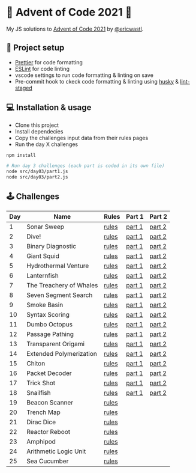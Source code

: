 # 🎅 Advent of Code 2021 🎄

My JS solutions to [Advent of Code 2021](https://adventofcode.com/2021/) by [@ericwastl](https://twitter.com/ericwastl).

## 💅 Project setup

- [Prettier](https://prettier.io/) for code formatting
- [ESLint](https://eslint.org/) for code linting
- vscode settings to run code formatting & linting on save
- Pre-commit hook to ckeck code formatting & linting using [husky](https://typicode.github.io/husky/) & [lint-staged](https://github.com/okonet/lint-staged)

## 💻️ Installation & usage

- Clone this project
- Install dependecies
- Copy the challenges input data from their rules pages
- Run the day X challenges

```bash
npm install

# Run day 3 challenges (each part is coded in its own file)
node src/day03/part1.js
node src/day03/part2.js
```

## 🕹️ Challenges

| Day | Name                    | Rules                                         | Part 1                         | Part 2                         |
| --- | ----------------------- | --------------------------------------------- | ------------------------------ | ------------------------------ |
| 1   | Sonar Sweep             | [rules](https://adventofcode.com/2021/day/1)  | [part 1](./src/day01/part1.js) | [part 2](./src/day01/part2.js) |
| 2   | Dive!                   | [rules](https://adventofcode.com/2021/day/2)  | [part 1](./src/day02/part1.js) | [part 2](./src/day02/part2.js) |
| 3   | Binary Diagnostic       | [rules](https://adventofcode.com/2021/day/3)  | [part 1](./src/day03/part1.js) | [part 2](./src/day03/part2.js) |
| 4   | Giant Squid             | [rules](https://adventofcode.com/2021/day/4)  | [part 1](./src/day04/part1.js) | [part 2](./src/day04/part2.js) |
| 5   | Hydrothermal Venture    | [rules](https://adventofcode.com/2021/day/5)  | [part 1](./src/day05/part1.js) | [part 2](./src/day05/part2.js) |
| 6   | Lanternfish             | [rules](https://adventofcode.com/2021/day/6)  | [part 1](./src/day06/part1.js) | [part 2](./src/day06/part2.js) |
| 7   | The Treachery of Whales | [rules](https://adventofcode.com/2021/day/7)  | [part 1](./src/day07/part1.js) | [part 2](./src/day07/part2.js) |
| 8   | Seven Segment Search    | [rules](https://adventofcode.com/2021/day/8)  | [part 1](./src/day08/part1.js) | [part 2](./src/day08/part2.js) |
| 9   | Smoke Basin             | [rules](https://adventofcode.com/2021/day/9)  | [part 1](./src/day09/part1.js) | [part 2](./src/day09/part2.js) |
| 10  | Syntax Scoring          | [rules](https://adventofcode.com/2021/day/10) | [part 1](./src/day10/part1.js) | [part 2](./src/day10/part2.js) |
| 11  | Dumbo Octopus           | [rules](https://adventofcode.com/2021/day/11) | [part 1](./src/day11/part1.js) | [part 2](./src/day11/part2.js) |
| 12  | Passage Pathing         | [rules](https://adventofcode.com/2021/day/12) | [part 1](./src/day12/part1.js) | [part 2](./src/day12/part2.js) |
| 13  | Transparent Origami     | [rules](https://adventofcode.com/2021/day/13) | [part 1](./src/day13/part1.js) | [part 2](./src/day13/part2.js) |
| 14  | Extended Polymerization | [rules](https://adventofcode.com/2021/day/14) | [part 1](./src/day14/part1.js) | [part 2](./src/day14/part2.js) |
| 15  | Chiton                  | [rules](https://adventofcode.com/2021/day/15) | [part 1](./src/day15/part1.js) | [part 2](./src/day15/part2.js) |
| 16  | Packet Decoder          | [rules](https://adventofcode.com/2021/day/16) | [part 1](./src/day16/part1.js) | [part 2](./src/day16/part2.js) |
| 17  | Trick Shot              | [rules](https://adventofcode.com/2021/day/17) | [part 1](./src/day17/part1.js) | [part 2](./src/day17/part2.js) |
| 18  | Snailfish               | [rules](https://adventofcode.com/2021/day/18) | [part 1](./src/day18/part1.js) | [part 2](./src/day18/part2.js) |
| 19  | Beacon Scanner          | [rules](https://adventofcode.com/2021/day/19) |                                |                                |
| 20  | Trench Map              | [rules](https://adventofcode.com/2021/day/20) |                                |                                |
| 21  | Dirac Dice              | [rules](https://adventofcode.com/2021/day/21) |                                |                                |
| 22  | Reactor Reboot          | [rules](https://adventofcode.com/2021/day/22) |                                |                                |
| 23  | Amphipod                | [rules](https://adventofcode.com/2021/day/23) |                                |                                |
| 24  | Arithmetic Logic Unit   | [rules](https://adventofcode.com/2021/day/24) |                                |                                |
| 25  | Sea Cucumber            | [rules](https://adventofcode.com/2021/day/25) |                                |                                |
